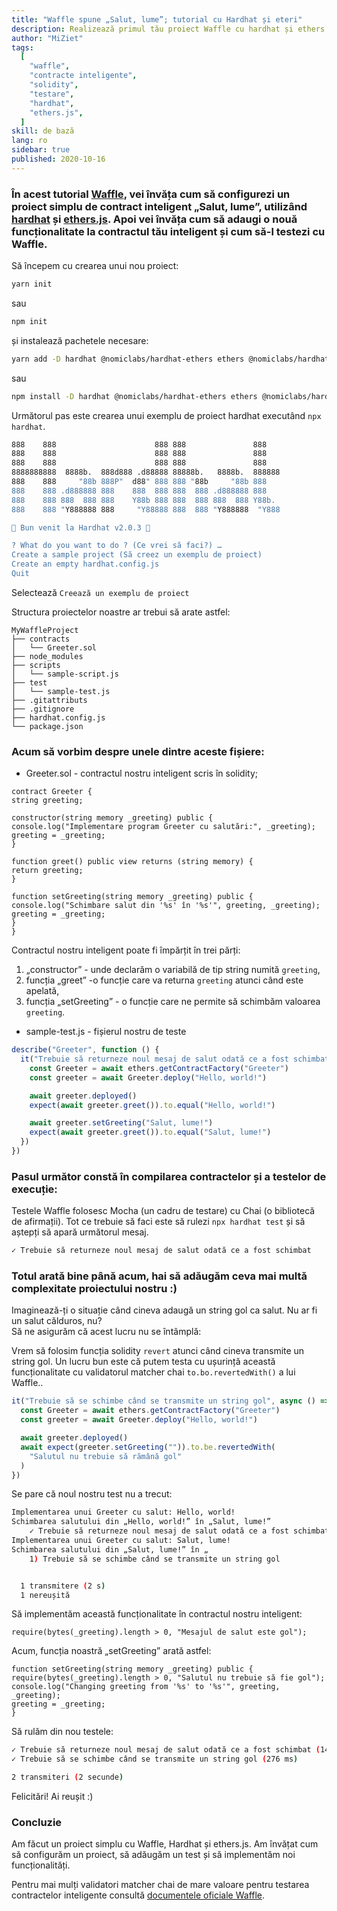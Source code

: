 ```yaml
---
title: "Waffle spune „Salut, lume”; tutorial cu Hardhat și eteri"
description: Realizează primul tău proiect Waffle cu hardhat și ethers.js
author: "MiZiet"
tags:
  [
    "waffle",
    "contracte inteligente",
    "solidity",
    "testare",
    "hardhat",
    "ethers.js",
  ]
skill: de bază
lang: ro
sidebar: true
published: 2020-10-16
---
```


### În acest tutorial [Waffle](https://ethereum-waffle.readthedocs.io), vei învăța cum să configurezi un proiect simplu de contract inteligent „Salut, lume”, utilizând [hardhat](https://hardhat.org/) și [ethers.js](https://docs.ethers.io/v5/). Apoi vei învăța cum să adaugi o nouă funcționalitate la contractul tău inteligent și cum să-l testezi cu Waffle.

Să începem cu crearea unui nou proiect:

```bash
yarn init
```

sau

```bash
npm init
```

și instalează pachetele necesare:

```bash
yarn add -D hardhat @nomiclabs/hardhat-ethers ethers @nomiclabs/hardhat-waffle ethereum-waffle chai
```

sau

```bash
npm install -D hardhat @nomiclabs/hardhat-ethers ethers @nomiclabs/hardhat-waffle ethereum-waffle chai
```

Următorul pas este crearea unui exemplu de proiect hardhat executând `npx hardhat`.

```bash
888    888                      888 888               888
888    888                      888 888               888
888    888                      888 888               888
8888888888  8888b.  888d888 .d88888 88888b.   8888b.  888888
888    888     "88b 888P"  d88" 888 888 "88b     "88b 888
888    888 .d888888 888    888  888 888  888 .d888888 888
888    888 888  888 888    Y88b 888 888  888 888  888 Y88b.
888    888 "Y888888 888     "Y88888 888  888 "Y888888  "Y888

👷 Bun venit la Hardhat v2.0.3 👷‍

? What do you want to do ? (Ce vrei să faci?) …
Create a sample project (Să creez un exemplu de proiect)
Create an empty hardhat.config.js
Quit
```

Selectează `Creează un exemplu de proiect`

Structura proiectelor noastre ar trebui să arate astfel:

```
MyWaffleProject
├── contracts
│   └── Greeter.sol
├── node_modules
├── scripts
│   └── sample-script.js
├── test
│   └── sample-test.js
├── .gitattributs
├── .gitignore
├── hardhat.config.js
└── package.json
```

### Acum să vorbim despre unele dintre aceste fișiere:

- Greeter.sol - contractul nostru inteligent scris în solidity;

```solidity
contract Greeter {
string greeting;

constructor(string memory _greeting) public {
console.log("Implementare program Greeter cu salutări:", _greeting);
greeting = _greeting;
}

function greet() public view returns (string memory) {
return greeting;
}

function setGreeting(string memory _greeting) public {
console.log("Schimbare salut din '%s' în '%s'", greeting, _greeting);
greeting = _greeting;
}
}
```

Contractul nostru inteligent poate fi împărțit în trei părți:

1. „constructor” - unde declarăm o variabilă de tip string numită `greeting`,
2. funcția „greet” -o funcție care va returna `greeting` atunci când este apelată,
3. funcția „setGreeting” - o funcție care ne permite să schimbăm valoarea `greeting`.

- sample-test.js - fișierul nostru de teste

```js
describe("Greeter", function () {
  it("Trebuie să returneze noul mesaj de salut odată ce a fost schimbat", async function () {
    const Greeter = await ethers.getContractFactory("Greeter")
    const greeter = await Greeter.deploy("Hello, world!")

    await greeter.deployed()
    expect(await greeter.greet()).to.equal("Hello, world!")

    await greeter.setGreeting("Salut, lume!")
    expect(await greeter.greet()).to.equal("Salut, lume!")
  })
})
```

### Pasul următor constă în compilarea contractelor și a testelor de execuție:

Testele Waffle folosesc Mocha (un cadru de testare) cu Chai (o bibliotecă de afirmații). Tot ce trebuie să faci este să rulezi `npx hardhat test` și să aștepți să apară următorul mesaj.

```bash
✓ Trebuie să returneze noul mesaj de salut odată ce a fost schimbat
```

### Totul arată bine până acum, hai să adăugăm ceva mai multă complexitate proiectului nostru :)

Imaginează-ți o situație când cineva adaugă un string gol ca salut. Nu ar fi un salut călduros, nu?  
Să ne asigurăm că acest lucru nu se întâmplă:

Vrem să folosim funcția solidity `revert` atunci când cineva transmite un string gol. Un lucru bun este că putem testa cu ușurință această funcționalitate cu validatorul matcher chai `to.bo.revertedWith()` a lui Waffle..

```js
it("Trebuie să se schimbe când se transmite un string gol", async () => {
  const Greeter = await ethers.getContractFactory("Greeter")
  const greeter = await Greeter.deploy("Hello, world!")

  await greeter.deployed()
  await expect(greeter.setGreeting("")).to.be.revertedWith(
    "Salutul nu trebuie să rămână gol"
  )
})
```

Se pare că noul nostru test nu a trecut:

```bash
Implementarea unui Greeter cu salut: Hello, world!
Schimbarea salutului din „Hello, world!” în „Salut, lume!”
    ✓ Trebuie să returneze noul mesaj de salut odată ce a fost schimbat (1514 ms)
Implementarea unui Greeter cu salut: Salut, lume!
Schimbarea salutului din „Salut, lume!” în „
    1) Trebuie să se schimbe când se transmite un string gol


  1 transmitere (2 s)
  1 nereușită
```

Să implementăm această funcționalitate în contractul nostru inteligent:

```solidity
require(bytes(_greeting).length > 0, "Mesajul de salut este gol");
```

Acum, funcția noastră „setGreeting” arată astfel:

```solidity
function setGreeting(string memory _greeting) public {
require(bytes(_greeting).length > 0, "Salutul nu trebuie să fie gol");
console.log("Changing greeting from '%s' to '%s'", greeting, _greeting);
greeting = _greeting;
}
```

Să rulăm din nou testele:

```bash
✓ Trebuie să returneze noul mesaj de salut odată ce a fost schimbat (1467 ms)
✓ Trebuie să se schimbe când se transmite un string gol (276 ms)

2 transmiteri (2 secunde)
```

Felicitări! Ai reușit :)

### Concluzie

Am făcut un proiect simplu cu Waffle, Hardhat și ethers.js. Am învățat cum să configurăm un proiect, să adăugăm un test și să implementăm noi funcționalități.

Pentru mai mulți validatori matcher chai de mare valoare pentru testarea contractelor inteligente consultă [documentele oficiale Waffle](https://ethereum-waffle.readthedocs.io/en/latest/matchers.html).
